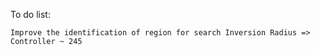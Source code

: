 To do list:

    Improve the identification of region for search Inversion Radius => Controller ~ 245